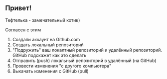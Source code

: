 ## Привет!

Тефтелька - замечательный котик)

Согласен с этим

1. Создали аккаунт на Github.com
2. Создать локальный репозиторий
3. "Подружить" ваш локалтный репозиторий и удалённый репозиторий. GitHub подскажет как это сделать
4. Отправить (push) локальный репозиторий в удалённый (на GitHub)
5. Провести изменения "с другого компьютера"
6. Выкачать изменения с GitHub (pull)